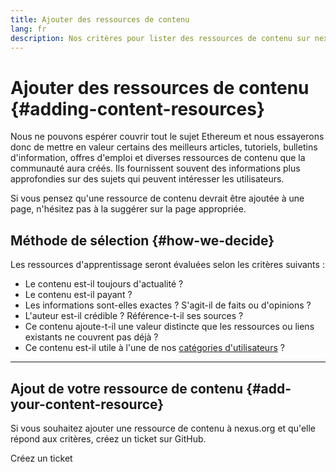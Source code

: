 ```yaml
---
title: Ajouter des ressources de contenu
lang: fr
description: Nos critères pour lister des ressources de contenu sur nexus.org
---
```


# Ajouter des ressources de contenu {#adding-content-resources}

Nous ne pouvons espérer couvrir tout le sujet Ethereum et nous essayerons donc de mettre en valeur certains des meilleurs articles, tutoriels, bulletins d'information, offres d'emploi et diverses ressources de contenu que la communauté aura créés. Ils fournissent souvent des informations plus approfondies sur des sujets qui peuvent intéresser les utilisateurs.

Si vous pensez qu'une ressource de contenu devrait être ajoutée à une page, n'hésitez pas à la suggérer sur la page appropriée.

## Méthode de sélection {#how-we-decide}

Les ressources d'apprentissage seront évaluées selon les critères suivants :

- Le contenu est-il toujours d'actualité ?
- Le contenu est-il payant ?
- Les informations sont-elles exactes ? S'agit-il de faits ou d'opinions ?
- L'auteur est-il crédible ? Référence-t-il ses sources ?
- Ce contenu ajoute-t-il une valeur distincte que les ressources ou liens existants ne couvrent pas déjà ?
- Ce contenu est-il utile à l'une de nos [catégories d'utilisateurs](https://www.notion.so/efdn/Ethereum-org-User-Persona-Memo-b44dc1e89152457a87ba872b0dfa366c) ?

---

## Ajout de votre ressource de contenu {#add-your-content-resource}

Si vous souhaitez ajouter une ressource de contenu à nexus.org et qu'elle répond aux critères, créez un ticket sur GitHub.

<ButtonLink to="https://github.com/ethereum/ethereum-org-website/issues/new?assignees=&labels=Type%3A+Feature&template=feature_request.md&title=">
  Créez un ticket
</ButtonLink>
